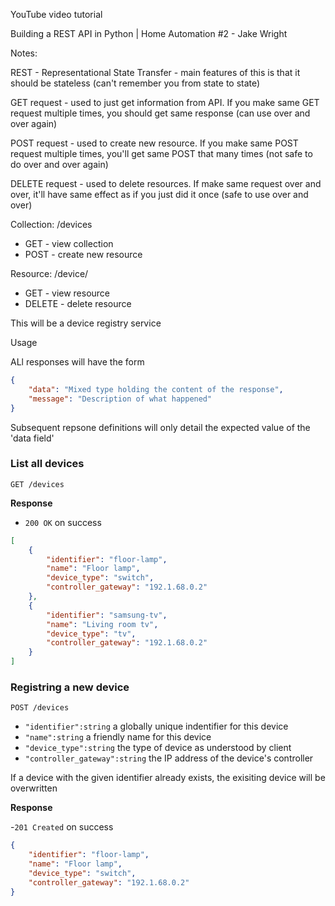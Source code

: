 YouTube video tutorial

Building a REST API in Python | Home Automation #2 - Jake Wright

Notes:

REST - Representational State Transfer
    - main features of this is that it should be stateless (can't remember you from state to state)

GET request - used to just get information from API. If you make same GET request multiple times, you should get same response (can use over and over again)

POST request - used to create new resource. If you make same POST request multiple times, you'll get same POST that many times (not safe to do over and over again)

DELETE request - used to delete resources. If make same request over and over, it'll have same effect as if you just did it once (safe to use over and over)

Collection: /devices
 - GET - view collection
 - POST - create new resource

Resource: /device/<identifier>
 - GET - view resource
 - DELETE - delete resource

This will be a device registry service

Usage

ALl responses will have the form

``` json
{
    "data": "Mixed type holding the content of the response",
    "message": "Description of what happened"
}
```

Subsequent repsone definitions will only detail the expected value of the 'data field'

### List all devices

`GET /devices`

**Response**
- `200 OK` on success

```json
[
    {
        "identifier": "floor-lamp",
        "name": "Floor lamp",
        "device_type": "switch",
        "controller_gateway": "192.1.68.0.2"
    },
    {
        "identifier": "samsung-tv",
        "name": "Living room tv",
        "device_type": "tv",
        "controller_gateway": "192.1.68.0.2"
    }
]
```

### Registring a new device

`POST /devices`

- `"identifier":string` a globally unique indentifier for this device
- `"name":string` a friendly name for this device
- `"device_type":string` the type of device as understood by client
- `"controller_gateway":string` the IP address of the device's controller

If a device with the given identifier already exists, the exisiting device will be overwritten

**Response**

-`201 Created` on success

```json
{
    "identifier": "floor-lamp",
    "name": "Floor lamp",
    "device_type": "switch",
    "controller_gateway": "192.1.68.0.2"
}
```

